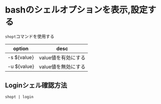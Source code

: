 # bashのシェルオプションを表示,設定する

`shopt`コマンドを使用する

option|desc
-|-
-s ${value}|value値を有効にする
-u ${value}|value値を無効にする

## Loginシェル確認方法

`shopt | login`
